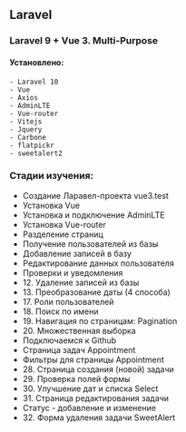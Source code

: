 ## Laravel

### Laravel 9 + Vue 3. Multi-Purpose

#### Установлено:
    - Laravel 10
    - Vue
    - Axios
    - AdminLTE
    - Vue-router
    - Vitejs
    - Jquery
    - Carbone
    - flatpickr
    - sweetalert2

### Стадии изучения:
<ul>
    <li>Создание Ларавел-проекта vue3.test</li>
    <li>Установка Vue</li>
    <li>Установка и подключение AdminLTE</li>
    <li>Установка Vue-router</li>
    <li>Разделение страниц</li>
    <li>Получение пользователей из базы</li>
    <li>Добавление записей в базу</li>
    <li>Редактирование данных пользователя</li>
    <li>Проверки и уведомления</li>
    <li>12. Удаление записей из базы</li>
    <li>13. Преобразование даты (4 способа)</li>
    <li>17. Роли пользователей</li>
    <li>18. Поиск по имени</li>
    <li>19. Навигация по страницам: Pagination</li>
    <li>20. Множественная выборка</li>
    <li>Подключаемся к Github</li>
    <li>Страница задач Appointment</li>
    <li>Фильтры для страницы Appointment</li>
    <li>28. Страница создания (новой) задачи</li>
    <li>29. Проверка полей формы</li>
    <li>30. Улучшение дат и списка Select</li>
    <li>31. Страница редактирования задачи</li>
    <li>Статус - добавление и изменение</li>
    <li>32. Форма удаления задачи SweetAlert</li>
</ul>